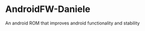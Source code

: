 AndroidFW-Daniele
=================

An android ROM that improves android functionality and stability
